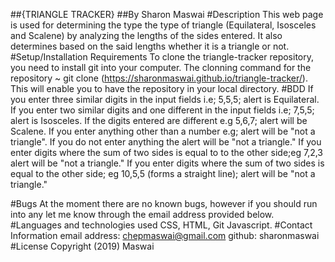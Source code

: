 ##{TRIANGLE TRACKER}
##By Sharon Maswai
#Description
This web page is used for determining the type the type of triangle (Equilateral, Isosceles and Scalene) by analyzing the lengths of the sides entered. It also determines based on the said lengths whether it is a triangle or not.
#Setup/Installation Requirements
To clone the triangle-tracker repository, you need to install git into your computer.
The clonning command for the repository ~ git clone (https://sharonmaswai.github.io/triangle-tracker/). This will enable you to have the repository in your local directory.
#BDD
If you enter three similar digits in the input fields i.e; 5,5,5; alert is Equilateral.
If you enter two similar digits and one different in the input fields i.e; 7,5,5; alert is Isosceles.
If the digits entered are different e.g 5,6,7; alert will be Scalene.
If you enter anything other than a number e.g; alert will be "not a triangle".
If you do not enter anything the alert will be "not a triangle."
If you enter digits where the sum of two sides is equal to to the other side;eg 7,2,3 alert will be "not a triangle."
If you enter digits where the sum of two sides is equal to the other side; eg 10,5,5 (forms a straight line); alert will be "not a triangle."

#Bugs
At the moment there are no known bugs, however if you should run into any let me know through the email address provided below.
#Languages and technologies used
CSS, HTML, Git Javascript.
#Contact Information
email address: chepmaswai@gmail.com
github: sharonmaswai
#License
 Copyright (2019) Maswai
